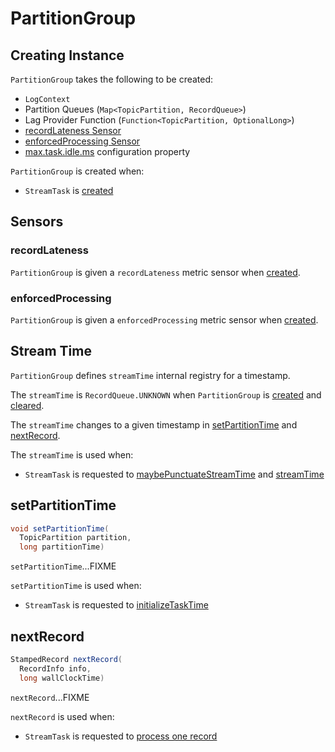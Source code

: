 # PartitionGroup

## Creating Instance

`PartitionGroup` takes the following to be created:

* <span id="logContext"> `LogContext`
* <span id="partitionQueues"> Partition Queues (`Map<TopicPartition, RecordQueue>`)
* <span id="lagProvider"> Lag Provider Function (`Function<TopicPartition, OptionalLong>`)
* [recordLateness Sensor](#recordLatenessSensor)
* [enforcedProcessing Sensor](#enforcedProcessingSensor)
* <span id="maxTaskIdleMs"> [max.task.idle.ms](StreamsConfig.md#MAX_TASK_IDLE_MS_CONFIG) configuration property

`PartitionGroup` is created when:

* `StreamTask` is [created](StreamTask.md#partitionGroup)

## Sensors

### <span id="recordLatenessSensor"> recordLateness

`PartitionGroup` is given a `recordLateness` metric sensor when [created](#creating-instance).

### <span id="enforcedProcessingSensor"> enforcedProcessing

`PartitionGroup` is given a `enforcedProcessing` metric sensor when [created](#creating-instance).

## <span id="streamTime"> Stream Time

`PartitionGroup` defines `streamTime` internal registry for a timestamp.

The `streamTime` is `RecordQueue.UNKNOWN` when `PartitionGroup` is [created](#creating-instance) and [cleared](#clear).

The `streamTime` changes to a given timestamp in [setPartitionTime](#setPartitionTime) and [nextRecord](#nextRecord).

The `streamTime` is used when:

* `StreamTask` is requested to [maybePunctuateStreamTime](StreamTask.md#maybePunctuateStreamTime) and [streamTime](StreamTask.md#streamTime)

## <span id="setPartitionTime"> setPartitionTime

```java
void setPartitionTime(
  TopicPartition partition, 
  long partitionTime)
```

`setPartitionTime`...FIXME

`setPartitionTime` is used when:

* `StreamTask` is requested to [initializeTaskTime](StreamTask.md#initializeTaskTime)

## <span id="nextRecord"> nextRecord

```java
StampedRecord nextRecord(
  RecordInfo info, 
  long wallClockTime)
```

`nextRecord`...FIXME

`nextRecord` is used when:

* `StreamTask` is requested to [process one record](StreamTask.md#process)
